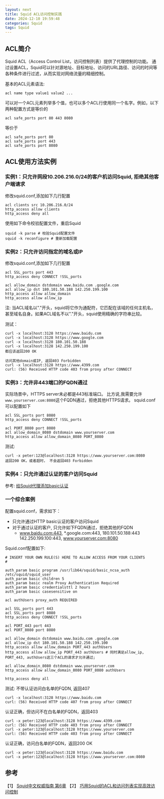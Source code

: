 ```yaml
---
layout: next
title: Squid ACL访问控制实践
date: 2024-12-10 19:59:48
categories: Squid
tags: Squid
---
```


## ACL简介
Squid ACL（Access Control List，访问控制列表）提供了代理控制的功能。 
通过设置ACL，Squid可以针对源地址、目标地址、访问的URL路径、访问的时间等各种条件进行过滤，从而实现对网络流量的精细控制。

基本的ACL元素语法:
```
acl name type value1 value2 ...
```
可以对一个ACL元素列举多个值，也可以多个ACL行使用同一个名字。例如，以下两种配置方式是等价的
```
acl safe_ports port 80 443 8080
```
等价于
```
acl safe_ports port 80
acl safe_ports port 443
acl safe_ports port 8080
```
<!-- more -->

## ACL使用方法实例

### 实例1：只允许网段10.206.216.0/24的客户机访问Squid, 拒绝其他客户端请求

修改squid.conf,添加如下几行配置
```
acl clients src 10.206.216.0/24
http_access allow clients
http_access deny all
```
使用如下命令校验配置文件，重启Squid
```
squid -k parse # 校验Squid配置文件
squid -k reconfigure # 重新加载配置
```

### 实例2：只允许访问指定的域名或IP
修改squid.conf,添加如下几行配置
```
acl SSL_ports port 443
http_access deny CONNECT !SSL_ports

acl allow_domain dstdomain www.baidu.com .google.com
acl allow_ip dst 180.101.50.188 142.250.199.100
http_access allow allow_domain
http_access allow allow_ip
```
注: 当ACL域名以"."开头，squid将它作为通配符，它匹配在该域的任何主机名，甚至域名自身。如果ACL域名不以"."开头，squid使用精确的字符串比较。

测试：
```
curl -x localhost:3128 https://www.baidu.com
curl -x localhost:3128 https://www.google.com
curl -x localhost:3128 180.101.50.188
curl -x localhost:3128 142.250.199.100
都应该返回200 OK

访问其他domain或IP, 返回403 Forbidden
curl -x localhost:3128 https://www.4399.com
curl: (56) Received HTTP code 403 from proxy after CONNECT
```

### 实例3：允许非443端口的FQDN通过
实际场景中，HTTPS server未必都是443标准端口。 
比方说,我需要允许`www.yourserver.com:8080`这个FQDN通过，拒绝其他HTTPS请求。 squid.conf可以配置如下
```
acl SSL_ports port 8080
http_access deny CONNECT !SSL_ports

acl PORT_8080 port 8080
acl allow_domain_8080 dstdomain www.yourserver.com
http_access allow allow_domain_8080 PORT_8080
```
测试:
```
curl -x peter:123@localhost:3128 https://www.yourserver.com:8080
返回200 OK，或者超时， 不会返回403 Forbidden
```

### 实例4：只允许通过认证的客户访问Squid
参考: [给Squid代理添加basic认证](https://blog.csdn.net/pcj_888/article/details/144328927)

### 一个综合案例
配置squid.conf，需求如下：
* 只允许通过HTTP basic认证的客户访问Squid
* 对于通过认证的客户, 只允许如下FQDN通过，拒绝其他的FQDN
	* www.baidu.com:443, *.google.com:443, 180.101.50.188:443 142.250.199.100:443, www.yourserver.com:8080

Squid.conf配置如下:
```
# INSERT YOUR OWN RULE(S) HERE TO ALLOW ACCESS FROM YOUR CLIENTS
#

auth_param basic program /usr/lib64/squid/basic_ncsa_auth /etc/squid/squid_user
auth_param basic children 5
auth_param basic realm Proxy Authentication Required
auth_param basic credentialsttl 2 hours
auth_param basic casesensitive on

acl authUsers proxy_auth REQUIRED

acl SSL_ports port 443
acl SSL_ports port 8080
http_access deny CONNECT !SSL_ports

acl PORT_443 port 443
acl PORT_8080 port 8080

acl allow_domain dstdomain www.baidu.com .google.com
acl allow_ip dst 180.101.50.188 142.250.199.100
http_access allow allow_domain PORT_443 authUsers
http_access allow allow_ip PORT_443 authUsers # 同时满足allow_ip, PORT_443, authUsers这三个ACL的请求才允许通过;

acl allow_domain_8080 dstdomain www.yourserver.com
http_access allow allow_domain_8080 PORT_8080 authUsers

http_access deny all
```

测试:
不带认证访问白名单的FQDN, 返回407
```
curl -x localhost:3128 https://www.baidu.com
curl: (56) Received HTTP code 407 from proxy after CONNECT
```
认证正确，但访问不在白名单的FQDN，返回403
```
curl -x peter:123@localhost:3128 https://www.4399.com
curl: (56) Received HTTP code 403 from proxy after CONNECT
curl -x peter:123@localhost:3128 https://www.yourserver.com
curl: (56) Received HTTP code 403 from proxy after CONNECT
```
认证正确，访问白名单的FQDN，返回200 OK
```
curl -x peter:123@localhost:3128 https://www.baidu.com
curl -x peter:123@localhost:3128 https://www.yourserver.com:8080
```

## 参考
【1】 [Squid中文权威指南 第6章](http://blog.zyan.cc/book/squid/chap06.html)
【2】 [巧用Squid的ACL和访问列表实现高效访问控制](https://developer.aliyun.com/article/415847)

